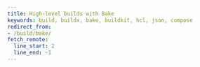 ```yaml
---
title: High-level builds with Bake
keywords: build, buildx, bake, buildkit, hcl, json, compose
redirect_from:
- /build/bake/
fetch_remote:
  line_start: 2
  line_end: -1
---
```

